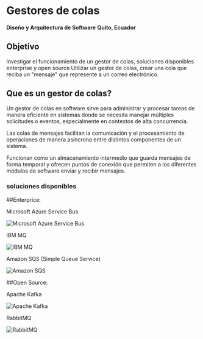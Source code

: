 # Gestores de colas

**Diseño y Arquitectura de Software** 
**Quito, Ecuador** 

## Objetivo

Investigar el funcionamiento de un gestor de colas, soluciones disponibles enterprise y open source
Utilizar un gestor de colas, crear una cola que reciba un "mensaje" que represente a un correo electrónico.


## Que es un gestor de colas?

Un gestor de colas en software sirve para administrar y procesar tareas de manera eficiente en sistemas donde se necesita manejar múltiples solicitudes o eventos, especialmente en contextos de alta concurrencia.

Las colas de mensajes facilitan la comunicación y el procesamiento de operaciones de manera asíncrona entre distintos componentes de un sistema. 

Funcionan como un almacenamiento intermedio que guarda mensajes de forma temporal y ofrecen puntos de conexión que permiten a los diferentes módulos de software enviar y recibir mensajes.

### soluciones disponibles

##Enterprice:

Microsoft Azure Service Bus 

![Microsoft Azure Service Bus ](https://media.licdn.com/dms/image/v2/D4E12AQHcd1Nt0CQwtQ/article-cover_image-shrink_720_1280/article-cover_image-shrink_720_1280/0/1712470547743?e=1737590400&v=beta&t=5l_ozXJlY_vupGD_p1ywsXMEZpQOMAr8zLQO4cfr82I)

IBM MQ

![IBM MQ](https://www.cleo.com/sites/default/files/styles/desktop_664_394_scale/public/2023-12/ibm-mq-integration.png.webp?itok=N1UJAOh-)

Amazon SQS (Simple Queue Service)

![Amazon SQS](https://media.licdn.com/dms/image/v2/C4D12AQEEWpvvLrlIEQ/article-cover_image-shrink_423_752/article-cover_image-shrink_423_752/0/1614619668865?e=1737590400&v=beta&t=VTv5pd3LyUq4MoLp0oheFopEpx_xrt24pdbLTi4unaY)

##Open Source:

Apache Kafka

![Apache Kafka](https://cdn.intuji.com/2023/08/Apache-Kafka_logo_16_9.jpg)

RabbitMQ

![RabbitMQ](https://keepcoding.io/wp-content/uploads/2023/08/image-47.png)

